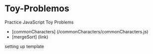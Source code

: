 # Toy-Problemos
Practice JavaScript Toy Problems

* [commonCharacters] (/commonCharacters/commonCharacters.js)
* [mergeSort] (link)

setting up template
